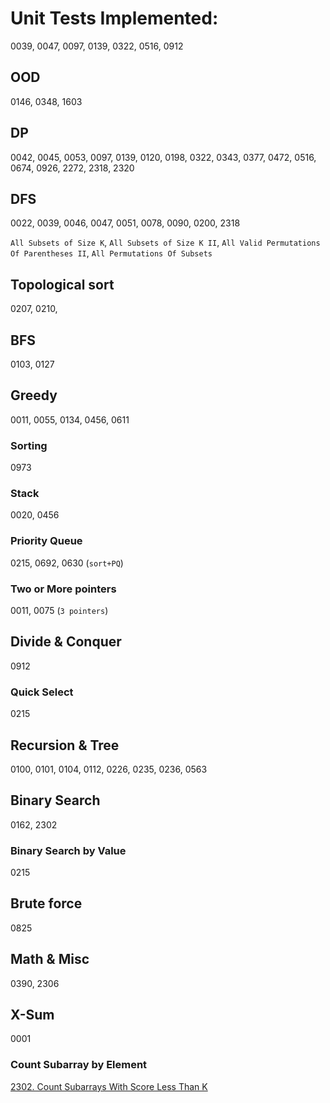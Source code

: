 # Unit Tests Implemented:

0039, 0047, 0097, 0139, 0322, 0516, 0912


## OOD
0146, 0348, 1603

## DP
0042, 0045, 0053, 0097, 0139, 0120, 0198, 0322, 0343, 0377, 0472, 0516, 0674, 0926, 2272, 2318, 2320

## DFS
0022, 0039, 0046, 0047, 0051, 0078, 0090, 0200, 2318

`All Subsets of Size K`, `All Subsets of Size K II`, `All Valid Permutations Of Parentheses II`, `All Permutations Of Subsets`

## Topological sort
0207, 0210,

## BFS
0103, 0127

## Greedy
0011, 0055, 0134, 0456, 0611

### Sorting
0973

### Stack
0020, 0456

### Priority Queue
0215, 0692, 0630 (`sort+PQ`)

### Two or More pointers
0011, 0075 (`3 pointers`) 

## Divide & Conquer
0912

### Quick Select
0215

## Recursion & Tree
0100, 0101, 0104, 0112, 0226, 0235, 0236, 0563

## Binary Search
0162, 2302

### Binary Search by Value
0215

## Brute force
0825

## Math & Misc
0390, 2306

## X-Sum
0001

### Count Subarray by Element
[2302. Count Subarrays With Score Less Than K](https://leetcode.com/problems/count-subarrays-with-score-less-than-k/submissions/)